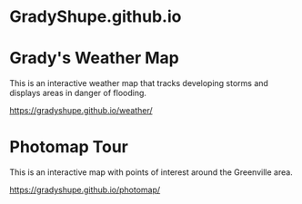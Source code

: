 # GradyShupe.github.io

# Grady's Weather Map
This is an interactive weather map that tracks developing storms and displays areas in danger of flooding.

<https://gradyshupe.github.io/weather/>




# Photomap Tour

This is an interactive map with points of interest around the Greenville area.

https://gradyshupe.github.io/photomap/
